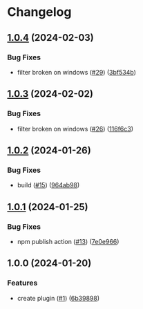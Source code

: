 # Changelog

## [1.0.4](https://github.com/abemedia/esbuild-plugin-react-virtualized/compare/v1.0.3...v1.0.4) (2024-02-03)


### Bug Fixes

* filter broken on windows ([#29](https://github.com/abemedia/esbuild-plugin-react-virtualized/issues/29)) ([3bf534b](https://github.com/abemedia/esbuild-plugin-react-virtualized/commit/3bf534b6d1d4f7669f384a7b383878d4d8b11ffa))

## [1.0.3](https://github.com/abemedia/esbuild-plugin-react-virtualized/compare/v1.0.2...v1.0.3) (2024-02-02)


### Bug Fixes

* filter broken on windows ([#26](https://github.com/abemedia/esbuild-plugin-react-virtualized/issues/26)) ([116f6c3](https://github.com/abemedia/esbuild-plugin-react-virtualized/commit/116f6c31f87645512189fabbb9d2de752c3f17fe))

## [1.0.2](https://github.com/abemedia/esbuild-plugin-react-virtualized/compare/v1.0.1...v1.0.2) (2024-01-26)


### Bug Fixes

* build ([#15](https://github.com/abemedia/esbuild-plugin-react-virtualized/issues/15)) ([964ab98](https://github.com/abemedia/esbuild-plugin-react-virtualized/commit/964ab9870fd7f0b3b7484a5bd7ea3150a343e927))

## [1.0.1](https://github.com/abemedia/esbuild-plugin-react-virtualized/compare/v1.0.0...v1.0.1) (2024-01-25)


### Bug Fixes

* npm publish action ([#13](https://github.com/abemedia/esbuild-plugin-react-virtualized/issues/13)) ([7e0e966](https://github.com/abemedia/esbuild-plugin-react-virtualized/commit/7e0e96665243f802cb9c9b2e40d6b4fefe59003e))

## 1.0.0 (2024-01-20)


### Features

* create plugin ([#1](https://github.com/abemedia/esbuild-plugin-react-virtualized/issues/1)) ([6b39898](https://github.com/abemedia/esbuild-plugin-react-virtualized/commit/6b39898296e85c153be1b5dec7e3fd7ce5dc6e62))
